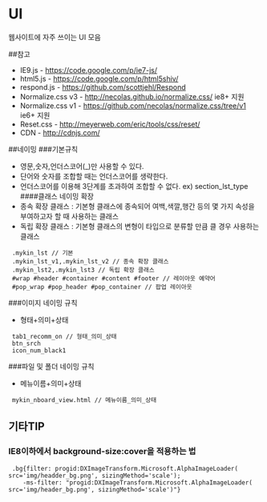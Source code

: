 UI
==

웹사이트에 자주 쓰이는 UI 모음

##참고 

* IE9.js - https://code.google.com/p/ie7-js/
* html5.js - https://code.google.com/p/html5shiv/
* respond.js - https://github.com/scottjehl/Respond
* Normalize.css v3 - http://necolas.github.io/normalize.css/ ie8+ 지원
* Normalize.css v1 - https://github.com/necolas/normalize.css/tree/v1 ie6+ 지원
* Reset.css - http://meyerweb.com/eric/tools/css/reset/
* CDN - http://cdnjs.com/

##네이밍
###기본규칙
* 영문,숫자,언더스코어(_)만 사용할 수 있다.
* 단어와 숫자를 조합할 때는 언더스코어를 생략한다.
* 언더스코어를 이용해 3단계를 초과하여 조합할 수 없다. ex) section_lst_type
####클래스 네이밍 확장
* 종속 확장 클래스 : 기본형 클래스에 종속되어 여백,색깔,행간 등의 몇 가지 속성을 부여하고자 할 때 사용하는 클래스
* 독립 확장 클래스 : 기본형 클래스의 변형이 타입으로 분류할 만큼 클 경우 사용하는 클래스
```
 .mykin_lst // 기본
 .mykin_lst_v1,.mykin_lst_v2 // 종속 확장 클래스 
 .mykin_lst2,.mykin_lst3 // 독립 확장 클래스
 #wrap #header #container #content #footer // 레이아웃 예약어
 #pop_wrap #pop_header #pop_container // 팝업 레이아웃
```

###이미지 네이밍 규칙
* 형태+의미+상태 
```
 tab1_recomm_on // 형태_의미_상태
 btn_srch
 icon_num_black1
```

###파일 및 폴더 네이밍 규칙
* 메뉴이름+의미+상태 
```
 mykin_nboard_view.html // 메뉴이름_의미_상태
```

## 기타TIP

### IE8이하에서 background-size:cover을 적용하는 법
```
 .bg{filter: progid:DXImageTransform.Microsoft.AlphaImageLoader( src='img/headder_bg.png', sizingMethod='scale');
    -ms-filter: "progid:DXImageTransform.Microsoft.AlphaImageLoader( src='img/header_bg.png', sizingMethod='scale')"}
```
